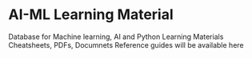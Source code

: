 # AI-ML Learning Material
Database for Machine learning, AI and Python Learning Materials
Cheatsheets, PDFs, Documnets Reference guides will be available here
